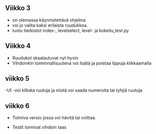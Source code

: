 ## Viikko 3



- on olemassa käynnistettävä ohjelma
- voi jo valita kaksi erilaista ruudukkoa.
- luotu tiedostot index-, levelselect, level- ja kokeilu_test.py


## Viikko 4

- Ruudukot skaalautuvat nyt hyvin
- Vihdoinkin toiminnallisuutena voi lisätä ja poistaa lippuja klikkaamalla


## viikko 5

-UI
-voi klikata ruutuja ja niistä voi saada numeroita tai tyhjiä ruutuja


## viikko 6

- Toimiva versio jossa voi hävitä tai voittaa.

- Testit toimivat vihdoin taas
